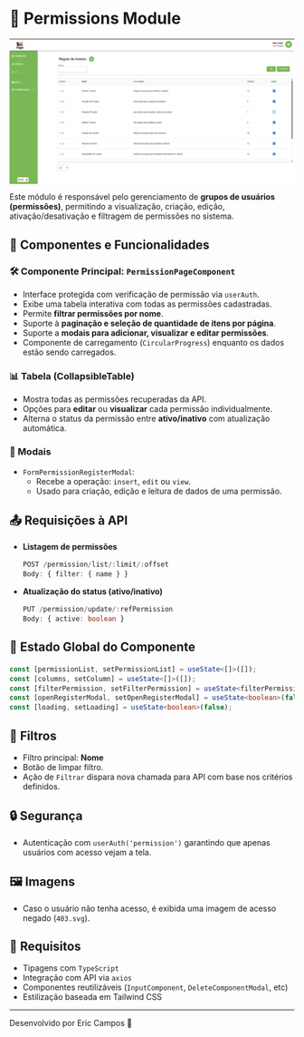 # 📄 Permissions Module
<img align="center" alt="" src="soniga.png">


Este módulo é responsável pelo gerenciamento de **grupos de usuários (permissões)**, permitindo a visualização, criação, edição, ativação/desativação e filtragem de permissões no sistema.

## 🧩 Componentes e Funcionalidades

### 🛠 Componente Principal: `PermissionPageComponent`
- Interface protegida com verificação de permissão via `userAuth`.
- Exibe uma tabela interativa com todas as permissões cadastradas.
- Permite **filtrar permissões por nome**.
- Suporte à **paginação e seleção de quantidade de itens por página**.
- Suporte a **modais para adicionar, visualizar e editar permissões**.
- Componente de carregamento (`CircularProgress`) enquanto os dados estão sendo carregados.

### 📊 Tabela (CollapsibleTable)
- Mostra todas as permissões recuperadas da API.
- Opções para **editar** ou **visualizar** cada permissão individualmente.
- Alterna o status da permissão entre **ativo/inativo** com atualização automática.

### 🧾 Modais
- `FormPermissionRegisterModal`:
  - Recebe a operação: `insert`, `edit` ou `view`.
  - Usado para criação, edição e leitura de dados de uma permissão.

## 📤 Requisições à API

- **Listagem de permissões**
  ```ts
  POST /permission/list/:limit/:offset
  Body: { filter: { name } }
  ```

- **Atualização do status (ativo/inativo)**
  ```ts
  PUT /permission/update/:refPermission
  Body: { active: boolean }
  ```

## 📂 Estado Global do Componente

```ts
const [permissionList, setPermissionList] = useState<[]>([]);
const [columns, setColumn] = useState<[]>([]);
const [filterPermission, setFilterPermission] = useState<filterPermissionProps>({ name: '' });
const [openRegisterModal, setOpenRegisterModal] = useState<boolean>(false);
const [loading, setLoading] = useState<boolean>(false);
```

## 🧪 Filtros
- Filtro principal: **Nome**
- Botão de limpar filtro.
- Ação de `Filtrar` dispara nova chamada para API com base nos critérios definidos.

## 🔒 Segurança
- Autenticação com `userAuth('permission')` garantindo que apenas usuários com acesso vejam a tela.

## 🖼 Imagens
- Caso o usuário não tenha acesso, é exibida uma imagem de acesso negado (`403.svg`).

## 📌 Requisitos
- Tipagens com `TypeScript`
- Integração com API via `axios`
- Componentes reutilizáveis (`InputComponent`, `DeleteComponentModal`, etc)
- Estilização baseada em Tailwind CSS

---

Desenvolvido por Eric Campos 🚀

